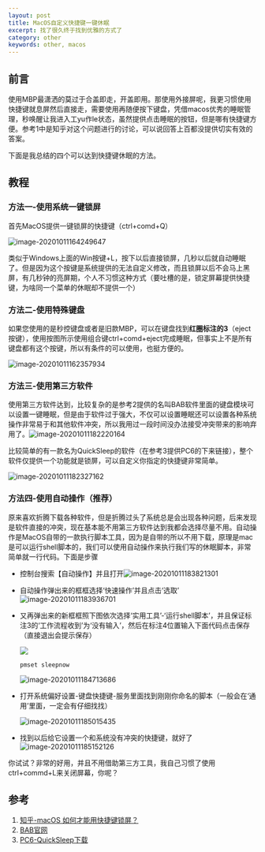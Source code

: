 ```yaml
---
layout: post
title: MacOS自定义快捷键一键休眠
excerpt: 找了很久终于找到优雅的方式了
category: other
keywords: other, macos
---
```


## 前言

使用MBP最潇洒的莫过于合盖即走，开盖即用。那使用外接屏呢，我更习惯使用快捷键就息屏然后直接走，需要使用再随便按下键盘，凭借macos优秀的睡眠管理，秒唤醒让我进入工yu作le状态，虽然提供点击睡眠的按钮，但是哪有快捷键方便。参考1中是知乎对这个问题进行的讨论，可以说回答上百都没提供切实有效的答案。

下面是我总结的四个可以达到快捷键休眠的方法。

## 教程

### 方法一-使用系统一键锁屏

首先MacOS提供一键锁屏的快捷键（ctrl+comd+Q）

![image-20201011164249647](https://mypicgogo.oss-cn-hangzhou.aliyuncs.com/tuchuang/20201011164249.png)

类似于Windows上面的Win按键+L，按下以后直接锁屏，几秒以后就自动睡眠了。但是因为这个按键是系统提供的无法自定义修改，而且锁屏以后不会马上黑屏，有几秒钟的亮屏期，个人不习惯这种方式（要吐槽的是，锁定屏幕提供快捷键，为啥同一个菜单的休眠却不提供一个）

### 方法二-使用特殊键盘


如果您使用的是秒控键盘或者是旧款MBP，可以在键盘找到**红圈标注的3**（eject按键），使用按图所示使用组合键ctrl+comd+eject完成睡眠，但事实上不是所有键盘都有这个按键，所以有条件的可以使用，也挺方便的。

![image-20201011162357934](https://mypicgogo.oss-cn-hangzhou.aliyuncs.com/tuchuang/20201011162358.png)


### 方法三-使用第三方软件

使用第三方软件达到，比较复杂的是参考2提供的名叫BAB软件里面的键盘模块可以设置一键睡眠，但是由于软件过于强大，不仅可以设置睡眠还可以设置各种系统操作非常易于和其他软件冲突，所以我用过一段时间没办法接受冲突带来的影响弃用了。![image-20201011182220164](https://mypicgogo.oss-cn-hangzhou.aliyuncs.com/tuchuang/20201011182220.png)

比较简单的有一款名为QuickSleep的软件（在参考3提供PC6的下来链接），整个软件仅提供一个功能就是锁屏，可以自定义你指定的快捷键非常简单。

![image-20201011182327162](https://mypicgogo.oss-cn-hangzhou.aliyuncs.com/tuchuang/20201011182327.png)

### 方法四-使用自动操作（推荐）

原来喜欢折腾下载各种软件，但是折腾过头了系统总是会出现各种问题，后来发现是软件直接的冲突，现在基本能不用第三方软件达到我都会选择尽量不用。自动操作是MacOS自带的一款执行脚本工具，因为是自带的所以不用下载，原理是mac是可以运行shell脚本的，我们可以使用自动操作来执行我们写的休眠脚本，非常简单就一行代码。下面是步骤

- 控制台搜索【自动操作】并且打开![image-20201011183821301](https://mypicgogo.oss-cn-hangzhou.aliyuncs.com/tuchuang/20201011183821.png)

- 自动操作弹出来的框框选择‘快速操作’并且点击‘选取’![image-20201011183936701](https://mypicgogo.oss-cn-hangzhou.aliyuncs.com/tuchuang/20201011183936.png)

- 又再弹出来的新框框照下图依次选择‘实用工具’-‘运行shell脚本’，并且保证标注3的‘工作流程收到’为‘没有输入’，然后在标注4位置输入下面代码点击保存（直接退出会提示保存）

  ![](https://mypicgogo.oss-cn-hangzhou.aliyuncs.com/tuchuang/20201011184502.png)

  ```shel
  pmset sleepnow
  ```

  ![image-20201011184713686](https://mypicgogo.oss-cn-hangzhou.aliyuncs.com/tuchuang/20201011184713.png)

- 打开系统偏好设置-键盘快捷键-服务里面找到刚刚你命名的脚本（一般会在‘通用’里面，一定会有仔细找找）

  ![image-20201011185015435](https://mypicgogo.oss-cn-hangzhou.aliyuncs.com/tuchuang/20201011185015.png)

- 找到以后给它设置一个和系统没有冲突的快捷键，就好了![image-20201011185152126](https://mypicgogo.oss-cn-hangzhou.aliyuncs.com/tuchuang/20201011185152.png)

你试试？非常的好用，并且不用借助第三方工具，我自己习惯了使用ctrl+commd+L来关闭屏幕，你呢？

## 参考

1. [知乎-macOS 如何才能用快捷键锁屏？](https://www.zhihu.com/question/20094264)
2. [BAB官网](https://www.better365.cn/)
3. [PC6-QuickSleep下载](http://www.pc6.com/mac/343709.html)